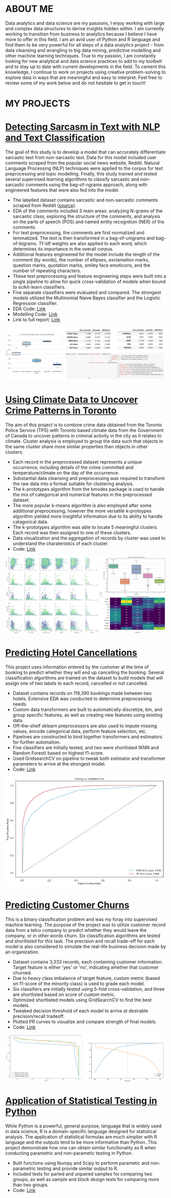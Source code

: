 # ABOUT ME

Data analytics and data science are my passions, I enjoy working with large and complex data structures to derive insights hidden within. I am currently working to transition from business to analytics because I believe I have more to offer in this field. I am an avid user of Python and R language and find them to be very powerful for all steps of a data analytics project - from data cleansing and wrangling to big data mining, predictive modelling and other machine learning techniques. True to my passion, I am constantly looking for new analytical and data science practices to add to my toolbelt and to stay up to date with current developments in the field. To cement this knowledge, I continue to work on projects using creative problem-solving to explore data in ways that are meaningful and easy to interpret. Feel free to review some of my work below and do not hesitate to get in touch! 

# MY PROJECTS

# [Detecting Sarcasm in Text with NLP and Text Classification](https://github.com/calvinchoi21/sarcasm-detection)

The goal of this study is to develop a model that can accurately differentiate sarcastic text from non-sarcastic text. Data for this model included user comments scraped from the popular social news website, Reddit. Natural Language Processing (NLP) techniques were applied to the corpus for text preprocessing and topic modelling. Finally, this study trained and tested several supervised learning algorithms to classify sarcastic and non-sarcastic comments using the bag-of-ngrams approach, along with engineered features that  were also fed into the model. 

- The labelled dataset contains sarcastic and non-sarcastic comments scraped from Reddit ([source](https://www.kaggle.com/danofer/sarcasm)).
- EDA of the comments included 3 main areas: analyzing N-grams of the sarcastic class, exploring the structure of the comments, and analysis on the parts of speech (POS) and named entity recognition (NER) of the comments. 
- For text preprocessing, the comments are first normalized and lemmatized. The text is then transformed in a bag-of-unigrams and bag-of-bigrams. Tf-idf weights are also applied to each word, which determines its importance in the overall corpus. 
- Additional features engineered for the model include the length of the comment (by words), the number of ellipses, exclamation marks, question marks, quotation marks, smiley face emoticons, and the number of repeating characters. 
- These text preprocessing and feature engineering steps were built into a single pipeline to allow for quick cross-validation of models when bound to scikit-learn classifiers.
- Five separate classifiers were evaluated and compared. The strongest models utilized the Multinomial Naive Bayes classifier and the Logistic Regression classifier. 
- EDA Code: [Link](https://github.com/calvinchoi21/sarcasm-detection/blob/main/EDA%20-%20Detecting%20Sarcasm%20in%20Text.ipynb)
- Modelling Code: [Link](https://github.com/calvinchoi21/sarcasm-detection/blob/main/Modelling%20-%20Detecting%20Sarcasm%20in%20Text.ipynb)
- Link to full report: [Link](https://github.com/calvinchoi21/sarcasm-detection/blob/main/Report/Final%20Report%20-%20Detecting%20Sarcasm.docx)

![](/images/sarcasm_detection.jpg)

# [Using Climate Data to Uncover Crime Patterns in Toronto](https://github.com/calvinchoi21/toronto-crime-clustering)

The aim of this project is to combine crime data obtained from the Toronto Police Service (TPS) with Toronto based climate data from the Government of Canada to uncover patterns in criminal activity in the city as it relates to climate. Cluster analysis is employed to group the data such that objects in the same cluster share more similar properties than objects in other clusters.

- Each record in the preprocessed dataset represents a unique occurrence, including details of the crime committed and temperature/climate on the day of the occurrence.
- Substantial data cleansing and preprocessing was required to transform the raw data into a format suitable for clustering analysis.
- The k-prototypes algorithm from the kmodes package is used to handle the mix of categorical and numerical features in the preprocessed dataset. 
- The more popular k-means algorithm is also employed after some additional preprocessing, however the more versatile k-protoypes algorithm yielded more insightful information due to its ability to handle catagorical data.
- The k-prototypes algorithm was able to locate 5 meaningful clusters. Each record was then assigned to one of these clusters.
- Data visualization and the aggregation of records by cluster was used to understand the charateristics of each cluster. 
- Code: [Link](https://github.com/calvinchoi21/toronto-crime-clustering/blob/master/Toronto_Crime.ipynb)

![](/images/crime_clusters.jpg)

# [Predicting Hotel Cancellations](https://github.com/calvinchoi21/predicting-booking-cancellations)

This project uses information entered by the customer at the time of booking to predict whether they will end up cancelling the booking. Several classification algorithms are trained on the dataset to build models that will assign one of two labels to each record, cancelled or not cancelled. 

- Dataset contains records on 119,390 bookings made between two hotels. Extensive EDA was conducted to determine preprocessing needs.
- Custom data transformers are built to automatically discretize, bin, and group specific features, as well as creating new features using existing data. 
- Off-the-shelf sklearn preprocessors are also used to impute missing values, encode categorical data, perform feature selection, etc. 
- Pipelines are constructed to bind together transformers and estimators for further automation. 
- Five classifiers are initially tested, and two were shortlisted (KNN and Random Forest) based on highest f1-score. 
- Used GridsearchCV on pipeline to tweak both estimator and transformer parameters to arrive at the strongest model.
- Code: [Link](https://github.com/calvinchoi21/predicting-booking-cancellations/blob/master/Predicting_cancellations.ipynb) 

![](/images/predicting_cancellations.png)

# [Predicting Customer Churns](https://github.com/calvinchoi21/predicting-customer-churn)

This is a binary classification problem and was my foray into supervised machine learning. The purpose of the project was to utilize customer record data from a telco company to predict whether they would leave the company, or in other words churn. Six classification algorithms are tested and shortlisted for this task. The precision and recall trade-off for each model is also considered to simulate the real-life business decision made by an organization. 

- Dataset contains 3,333 records, each containing customer information. Target feature is either 'yes' or 'no', indicating whether that customer churned. 
- Due to heavy class imbalance of target feature, custom metric (based on f1-score of the minority class) is used to grade each model. 
- Six classifiers are initially tested using 5-fold cross-validation, and three are shortlisted based on score of custom metric. 
- Optimized shortlisted models using GridSearchCV to find the best models. 
- Tweaked decision threshold of each model to arrive at desirable precision/recall tradeoff. 
- Plotted PR curves to visualize and compare strength of final models.
- Code: [Link](https://github.com/calvinchoi21/predicting-customer-churn/blob/master/Classification_Customer_Churn.ipynb)

![](/images/churn_curves.jpg)

# [Application of Statistical Testing in Python](https://github.com/calvinchoi21/statistical-testing-in-python)

While Python is a powerful, general purpose, language that is widely used in data science, R is a domain-specific language designed for statistical analysis. The application of statistical formulas are much simplier with R language and the outputs tend to be more informative than Python. This project demonstrate how one can obtain similar functionality as R when conducting parametric and non-parametic testing in Python.

- Built functions using Numpy and Scipy to perform parametic and non-parametric testing and provide similar output to R. 
- Included tests for paried and unpaired samples for comparing two groups, as well as sample and block design tests for comparing more than two groups.
- Code: [Link](https://github.com/calvinchoi21/statistical-testing-in-python/blob/master/statistical_testing_in_python.ipynb)
